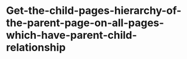 # Get-the-child-pages-hierarchy-of-the-parent-page-on-all-pages-which-have-parent-child-relationship